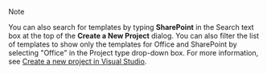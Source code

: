 >[!NOTE]
> You can also search for templates by typing **SharePoint** in the Search text box at the top of the **Create a New Project** dialog. You can also filter the list of templates to show only the templates for Office and SharePoint by selecting "Office" in the Project type drop-down box. For more information, see [Create a new project in Visual Studio](../../ide/create-new-project.md).
